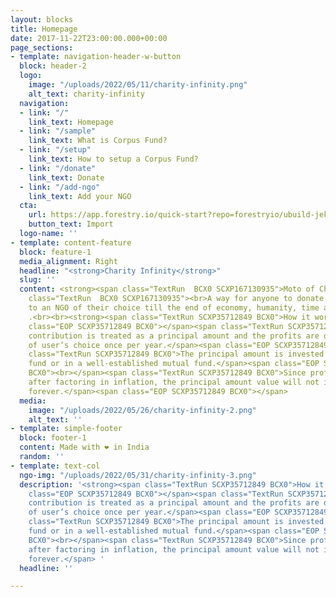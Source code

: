 ```yaml
---
layout: blocks
title: Homepage
date: 2017-11-22T23:00:00.000+00:00
page_sections:
- template: navigation-header-w-button
  block: header-2
  logo:
    image: "/uploads/2022/05/11/charity-infinity.png"
    alt_text: charity-infinity
  navigation:
  - link: "/"
    link_text: Homepage
  - link: "/sample"
    link_text: What is Corpus Fund?
  - link: "/setup"
    link_text: How to setup a Corpus Fund?
  - link: "/donate"
    link_text: Donate
  - link: "/add-ngo"
    link_text: Add your NGO
  cta:
    url: https://app.forestry.io/quick-start?repo=forestryio/ubuild-jekyll&provider=github&engine=jekyll
    button_text: Import
  logo-name: ''
- template: content-feature
  block: feature-1
  media_alignment: Right
  headline: "<strong>Charity Infinity</strong>"
  slug: ''
  content: <strong><span class="TextRun  BCX0 SCXP167130935">Moto of Charity Infinity</span></strong><em><span
    class="TextRun  BCX0 SCXP167130935"><br>A way for anyone to donate infinitely
    to an NGO of their choice till the end of economy, humanity, time and earth.</span></em>
    .<br><br><strong><span class="TextRun SCXP35712849 BCX0">How it works:<br></span></strong><span
    class="EOP SCXP35712849 BCX0">​</span><span class="TextRun SCXP35712849 BCX0">Every
    contribution is treated as a principal amount and the profits are donated to NGO
    of user’s choice once per year.</span><span class="EOP SCXP35712849 BCX0">​<br></span><span
    class="TextRun SCXP35712849 BCX0">The principal amount is invested in an index
    fund or in a well-established mutual fund.</span><span class="EOP SCXP35712849
    BCX0">​<br></span><span class="TextRun SCXP35712849 BCX0">Since profits are calculated
    after factoring in inflation, the principal amount value will not ideally diminish
    forever.</span><span class="EOP SCXP35712849 BCX0">​</span>
  media:
    image: "/uploads/2022/05/26/charity-infinity-2.png"
    alt_text: ''
- template: simple-footer
  block: footer-1
  content: Made with ❤︎ in India
  random: ''
- template: text-col
  ngo-img: "/uploads/2022/05/31/charity-infinity-3.png"
  description: '<strong><span class="TextRun SCXP35712849 BCX0">How it works:<br></span></strong><span
    class="EOP SCXP35712849 BCX0">​</span><span class="TextRun SCXP35712849 BCX0">Every
    contribution is treated as a principal amount and the profits are donated to NGO
    of user’s choice once per year.</span><span class="EOP SCXP35712849 BCX0">​<br></span><span
    class="TextRun SCXP35712849 BCX0">The principal amount is invested in an index
    fund or in a well-established mutual fund.</span><span class="EOP SCXP35712849
    BCX0">​<br></span><span class="TextRun SCXP35712849 BCX0">Since profits are calculated
    after factoring in inflation, the principal amount value will not ideally diminish
    forever.</span> '
  headline: ''

---
```

